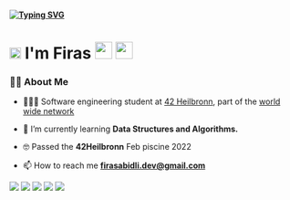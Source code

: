 #### [![Typing SVG](https://readme-typing-svg.herokuapp.com?font=koulen&duration=9000&color=82C39E&width=450&height=80&lines=hey+you!%2C+Can+you+fail+better+?+%F0%9F%96%A4)](https://git.io/typing-svg)
<h1 ><img src="https://raw.githubusercontent.com/MartinHeinz/MartinHeinz/master/wave.gif" height= "20px "width="20px"> I'm Firas  
<a  href = "https://www.linkedin.com/in/firas-abidli-422148226/"><img src="https://img.icons8.com/fluent/48/000000/linkedin.png" width="30" height="30"/></a>
<a  href = "https://discord.com/users/858015948941164554"><img src="https://img.icons8.com/fluent/48/000000/discord.png" width="30" height="30"/></a>
</h1>

### 🙋‍♂️ About Me
- 👩🏼‍💻 Software engineering student at <a target="_blank" href="https://www.42heilbronn.de/en/">42 Heilbronn</a>, part of the <a target="_blank" href="https://42.fr/en/network-42/">world wide network</a>

- 🌱 I’m currently learning **Data Structures and Algorithms.**

- 🤓 Passed the **42Heilbronn** Feb piscine 2022
    
- 📫 How to reach me **firasabidli.dev@gmail.com**

  
<img src="https://img.shields.io/badge/-C-4484FB?style=flat&logo=C&logoColor=4484FB&labelColor=282828"> <img src="https://img.shields.io/badge/-Git-FA5C1C?style=flat&logo=Git&logoColor=FA5C1C&labelColor=282828"> <img src="https://img.shields.io/badge/-Bash-000000?style=flat&logo=gnubash&logoColor=FFFFFF&labelColor=282828"> <img src="https://img.shields.io/badge/-Notion-FFFFFF?style=flat&logo=Notion&logoColor=FFFFFF&labelColor=282828"> <img src="https://img.shields.io/badge/-Spotify-3CE36A?style=flat&logo=Spotify&logoColor=3CE36A&labelColor=282828"> 
